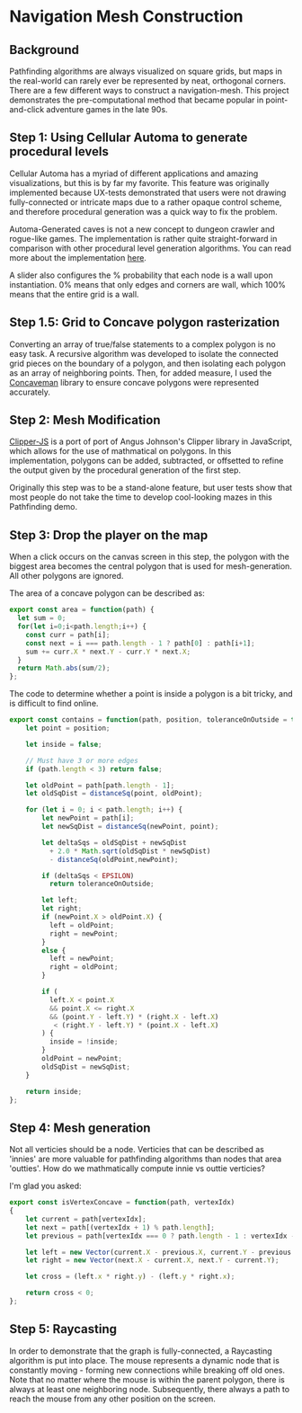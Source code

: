 # Navigation Mesh Construction

## Background

Pathfinding algorithms are always visualized on square grids, but maps in the real-world
can rarely ever be represented by neat, orthogonal corners. There are a few different
ways to construct a navigation-mesh. This project demonstrates the pre-computational method that became popular in point-and-click adventure games in
the late 90s.

## Step 1: Using Cellular Automa to generate procedural levels
Cellular Automa has a myriad of different applications and amazing visualizations, but this is by far my favorite. This feature was originally implemented because UX-tests demonstrated that users were not drawing fully-connected or intricate maps due to a rather opaque control scheme, and therefore procedural generation was a quick way to fix the problem.

Automa-Generated caves is not a new concept to dungeon crawler and rogue-like games. The implementation is rather quite straight-forward in comparison with other procedural level generation algorithms. You can read more about the implementation [here](http://www.roguebasin.com/index.php?title=Cellular_Automata_Method_for_Generating_Random_Cave-Like_Levels).

A slider also configures the % probability that each node is a wall upon instantiation. 0% means that only edges and corners are wall, which 100% means that the entire grid is a wall.

## Step 1.5: Grid to Concave polygon rasterization
Converting an array of true/false statements to a complex polygon is no easy task. A recursive algorithm was developed to isolate the connected grid pieces on the boundary of a polygon, and then isolating each polygon as an array of neighboring points. Then, for added measure, I used the [Concaveman](https://github.com/mapbox/concaveman) library to ensure concave polygons were represented accurately.

## Step 2: Mesh Modification
[Clipper-JS](https://sourceforge.net/p/jsclipper/wiki/Home%206/) is a port of port of Angus Johnson's Clipper library in JavaScript, which allows for the use of mathmatical on polygons. In this implementation, polygons can be added, subtracted, or offsetted to refine the output given by the procedural generation of the first step.

Originally this step was to be a stand-alone feature, but user tests show that most people do not take the time to develop cool-looking mazes in this Pathfinding demo.

## Step 3: Drop the player on the map

When a click occurs on the canvas screen in this step, the polygon with the biggest area becomes the central polygon that is used for mesh-generation. All other polygons are ignored.

The area of a concave polygon can be described as:
``` JavaScript
export const area = function(path) {
  let sum = 0;
  for(let i=0;i<path.length;i++) {
    const curr = path[i];
    const next = i === path.length - 1 ? path[0] : path[i+1];
    sum += curr.X * next.Y - curr.Y * next.X;
  }
  return Math.abs(sum/2);
};
```


The code to determine whether a point is inside a polygon is a bit tricky, and is difficult to find online.
``` JavaScript
export const contains = function(path, position, toleranceOnOutside = true) {
    let point = position;

    let inside = false;

    // Must have 3 or more edges
    if (path.length < 3) return false;

    let oldPoint = path[path.length - 1];
    let oldSqDist = distanceSq(point, oldPoint);

    for (let i = 0; i < path.length; i++) {
        let newPoint = path[i];
        let newSqDist = distanceSq(newPoint, point);

        let deltaSqs = oldSqDist + newSqDist
          + 2.0 * Math.sqrt(oldSqDist * newSqDist)
          - distanceSq(oldPoint,newPoint);

        if (deltaSqs < EPSILON)
          return toleranceOnOutside;

        let left;
        let right;
        if (newPoint.X > oldPoint.X) {
          left = oldPoint;
          right = newPoint;
        }
        else {
          left = newPoint;
          right = oldPoint;
        }

        if (
          left.X < point.X
          && point.X <= right.X
          && (point.Y - left.Y) * (right.X - left.X)
           < (right.Y - left.Y) * (point.X - left.X)
        ) {
          inside = !inside;
        }
        oldPoint = newPoint;
        oldSqDist = newSqDist;
    }

    return inside;
};
```

## Step 4: Mesh generation
Not all verticies should be a node. Verticies that can be described as 'innies' are more valuable for pathfinding algorithms than nodes that area 'outties'. How do we mathmatically compute innie vs outtie verticies?

I'm glad you asked:

``` JavaScript
export const isVertexConcave = function(path, vertexIdx)
{
    let current = path[vertexIdx];
    let next = path[(vertexIdx + 1) % path.length];
    let previous = path[vertexIdx === 0 ? path.length - 1 : vertexIdx - 1];

    let left = new Vector(current.X - previous.X, current.Y - previous.Y);
    let right = new Vector(next.X - current.X, next.Y - current.Y);

    let cross = (left.x * right.y) - (left.y * right.x);

    return cross < 0;
};
```

## Step 5: Raycasting
In order to demonstrate that the graph is fully-connected, a Raycasting algorithm is put into place. The mouse represents a dynamic node that is constantly moving - forming new connections while breaking off old ones. Note that no matter where the mouse is within the parent polygon, there is always at least one neighboring node. Subsequently, there always a path to reach the mouse from any other position on the screen.
